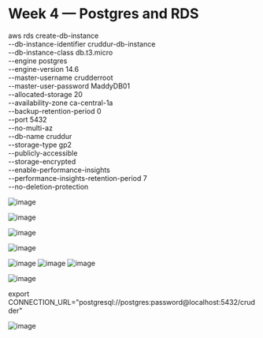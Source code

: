 # Week 4 — Postgres and RDS


aws rds create-db-instance \
  --db-instance-identifier cruddur-db-instance \
  --db-instance-class db.t3.micro \
  --engine postgres \
  --engine-version  14.6 \
  --master-username crudderroot \
  --master-user-password MaddyDB01 \
  --allocated-storage 20 \
  --availability-zone ca-central-1a \
  --backup-retention-period 0 \
  --port 5432 \
  --no-multi-az \
  --db-name cruddur \
  --storage-type gp2 \
  --publicly-accessible \
  --storage-encrypted \
  --enable-performance-insights \
  --performance-insights-retention-period 7 \
  --no-deletion-protection

![image](https://user-images.githubusercontent.com/125198688/224503610-1efae95e-c8d5-41da-80a8-cd5cc682c1e8.png)

![image](https://user-images.githubusercontent.com/125198688/224503589-76fe3fa3-7d8f-4bea-ad55-a11299b61e13.png)

![image](https://user-images.githubusercontent.com/125198688/224503726-ec116eb2-1999-46fe-8744-a733419792b8.png)

![image](https://user-images.githubusercontent.com/125198688/224503770-42140d91-4179-4dcc-a22e-b30e6183835a.png)


![image](https://user-images.githubusercontent.com/125198688/224504286-6721d47d-6ac3-4bb8-97f9-24a9b4d46b90.png)
![image](https://user-images.githubusercontent.com/125198688/224504335-2a7f41ee-d44c-4666-8e73-7052a5e27653.png)
![image](https://user-images.githubusercontent.com/125198688/224504422-a7da02e8-1759-4cfc-97f8-2fe763d80aab.png)


![image](https://user-images.githubusercontent.com/125198688/224504573-5400ef93-4ea4-46fd-a688-e12f40f6c6b4.png)


export CONNECTION_URL="postgresql://postgres:password@localhost:5432/crudder"


![image](https://user-images.githubusercontent.com/125198688/224505582-cde558c1-62c7-4e4d-a427-d35c274a0ca1.png)


